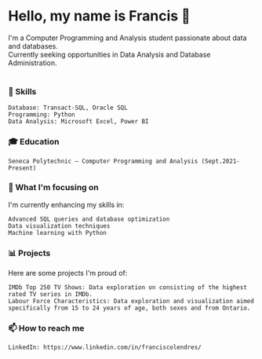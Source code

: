 # Hello, my name is Francis 👋
I'm a Computer Programming and Analysis student passionate about data and databases. <br> Currently seeking opportunities in Data Analysis and Database Administration. <br> <br>
### 💼 Skills

    Database: Transact-SQL, Oracle SQL
    Programming: Python
    Data Analysis: Microsoft Excel, Power BI

### 🎓 Education

    Seneca Polytechnic – Computer Programming and Analysis (Sept.2021-Present)

### 🚀 What I'm focusing on <br>
I'm currently enhancing my skills in:

    Advanced SQL queries and database optimization
    Data visualization techniques
    Machine learning with Python

### 📊 Projects <br>
Here are some projects I'm proud of:

    IMDb Top 250 TV Shows: Data exploration on consisting of the highest rated TV series in IMDb.
    Labour Force Characteristics: Data exploration and visualization aimed specifically from 15 to 24 years of age, both sexes and from Ontario.

### 📫 How to reach me

    LinkedIn: https://www.linkedin.com/in/franciscolendres/
